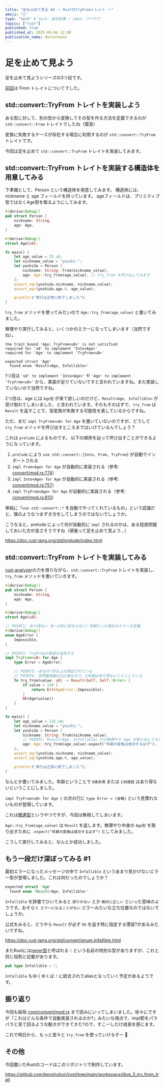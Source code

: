 ```yaml
---
title: "足を止めて見る #3 〜 RustのTryFromトレイト 〜"
emoji: "🚶"
type: "tech" # tech: 技術記事 / idea: アイデア
topics: ["rust"]
published: true
published_at: 2025-09-04 12:00
publication_name: doctormate
---
```


# 足を止めて見よう

足を止めて見ようシリーズの3つ目です。

[前回](https://zenn.dev/doctormate/articles/dive_2_from_trait)は From トレイトについてでした。

## std::convert::TryFrom トレイトを実装しよう

ある型に対して、別の型から変換してその型を作る方法を定義できるのが `std::convert::From` トレイトでしたね（復習）

変換に失敗するケースが存在する場合に利用するのが `std::convert::TryFrom` トレイトです。

今回は足を止めて `std::convert::TryFrom` トレイトを実装してみます。

## std::convert::TryFrom トレイトを実装する構造体を用意してみる

下準備として、Person という構造体を用意してみます。
構造体には、nickname と age フィールドを持っています。
ageフィールドは、プリミティブ型ではなくAge型を取るようにしてみます。


```rust
#[derive(Debug)]
pub struct Person {
    nickname: String,
    age: Age,
}

#[derive(Debug)]
struct Age(u8);

fn main() {
    let age_value = 35_u8;
    let nickname_value = "yosshi-";
    let yoshida = Person {
        nickname: String::from(nickname_value),
        age: Age::try_from(age_value), // try_from を呼び出してみます
    };
    assert_eq!(yoshida.nickname, nickname_value);
    assert_eq!(yoshida.age.0, age_value);

    println!("実行は正常に終了しました");
}
```

`try_from` メソッドを使ってみたいので `Age::try_from(age_value)` と書いてみました。

無理やり実行してみると、いくつかのエラーになってしまいます（当然ですね）。

```shell
the trait bound 'Age: TryFrom<u8>' is not satisfied
required for 'u8' to implement 'Into<Age>'
required for 'Age' to implement 'TryFrom<u8>'

expected struct 'Age'
  found enum 'Result<Age, Infallible>'
```

1つ目は `'u8' to implement 'Into<Age>'` や `'Age' to implement 'TryFrom<u8>'` から、実装が足りていないですと言われていますね。まだ実装していないので当然ですね。

2つ目は、age には `Age型` が来て欲しいのだけど、`Result<Age, Infallible>` が受け取れてしまいました、と言われています。それもそのはずで、`try_from` は `Result` を返すことで、型変換が失敗する可能性を表しているからですね。

ただ、まだ `impl TryFrom<u8> for Age` を書いていないのですが、どうして `try_from` メソッドを呼び出すところまではいけているんでしょう？

これは `prelude` によるものです。
以下の順序を辿って呼び出すことができるようになっています。

1. `prelude` により `use std::convert::{Into, From, TryFrom}` が自動でインポートされる
2. `impl From<Age> for Age` が自動的に実装される（参考: [convert/mod.rs:774](https://doc.rust-lang.org/src/core/convert/mod.rs.html#774)）
3. `impl Into<Age> for Age` が自動的に実装される（参考: [convert/mod.rs:757](https://doc.rust-lang.org/src/core/convert/mod.rs.html#757)）
4. `impl TryFrom<Age> for Age` が自動的に実装される（参考: [convert/mod.rs:813](https://doc.rust-lang.org/src/core/convert/mod.rs.html#813)）

単純に「`use std::convert::*` を自動でやってくれているもの」という認識だと、僕のようなつまずき方をしてしまうのではないでしょうか。

こうなると、prelude によって何が自動的に `impl` されるのかは、ある程度把握しておいた方が良さそうですね（頑張って足を止めて見よう...）

https://doc.rust-lang.org/std/prelude/index.html


## std::convert::TryFrom トレイトを実装してみる

[rust-analyzer](https://github.com/rust-lang/rust-analyzer)の力を借りながら、`std::convert::TryFrom` トレイトを実装し、`try_from` メソッドを書いていきます。

```rust
#[derive(Debug)]
pub struct Person {
    nickname: String,
    age: Age,
}

#[derive(Debug)]
struct Age(u8);

// POINT1: あり得ない（0〜130に収まらない）年齢だった場合のエラーを定義
#[derive(Debug)]
enum AgeError {
    Impossible,
}

// POINT2: TryFromの実装を追加する
impl TryFrom<u8> for Age {
    type Error = AgeError;

    // POINT3: u8なので0以上は保証されている
    // POINT4: 世界最高齢は122歳なので、130超はあり得ないことにしている
    fn try_from(value: u8) -> Result<Self, Self::Error> {
        if value > 130 {
            return Err(AgeError::Impossible);
        }
        Ok(Age(value))
    }
}

fn main() {
    let age_value = 135_u8;
    let nickname_value = "yosshi-";
    let yoshida = Person {
        nickname: String::from(nickname_value),
        // POINT5: Result<Age, Infallible> から無理やり Age を取り出してみる
        age: Age::try_from(age_value).expect("年齢の変換は成功するはず"),
    };
    assert_eq!(yoshida.nickname, nickname_value);
    assert_eq!(yoshida.age.0, age_value);

    println!("実行は正常に終了しました");
}
```

なんとか書いてみました。年齢ということで `0歳未満` または `130歳超` はあり得ないということにしました。

`impl TryFrom<u8> for Age {` の次の行に `type Error = (省略)` という見慣れないものが登場しています。

これは[関連型](https://doc.rust-jp.rs/rust-by-example-ja/generics/assoc_items/types.html)というやつですが、今回は無視してしまいます。

`Age::try_from(age_value)` は `Result` を返します。無理やり中身の `Age型` を取り出すために `.expect("年齢の変換は成功するはず")` としてみました。

こうして実行してみると、なんとか成功しました。

## もう一段だけ深ぼってみる #1

最初エラーになったメッセージの中で `Infallible` というあまり見かけないエラー型が登場しました。これは何だったのでしょうか？

```rust
expected struct 'Age'
  found enum 'Result<Age, Infallible>'
```

`Infallible` を辞書でひいてみると `誤りのない` とか `絶対に正しい` といった意味のようです。おそらく `エラーになることがない` エラーみたいな立ち位置なのではないでしょうか。

公式をみると、どうやら `Result` が必ず `Ok` を返す時に指定する慣習?があるみたいですね。

https://doc.rust-lang.org/std/convert/enum.Infallible.html

またRustには[never型](https://doc.rust-jp.rs/book-ja/ch19-04-advanced-types.html#never%E5%9E%8B%E3%81%AF%E7%B5%B6%E5%AF%BE%E3%81%AB%E8%BF%94%E3%82%89%E3%81%AA%E3%81%84)と呼ばれる `!` という名前の特別な型がありますが、これと同じ役割と記載があります。

```rust
pub type Infallible = !;
```

`Infallible` もゆくゆくは `!` に統合されてaliasとなっていく予定があるようです。


## 振り返り

今回も結局 [core/convert/mod.rs](https://doc.rust-lang.org/src/core/convert/mod.rs.html) まで読みにいってしまいました。徐々にですが「これはどんな条件で自動実装されるのか?」みたいな視点で、impl節をパラパラと見て回るような動きができてきた?ので、すこーしだけ成長を感じます。

これで明日から、もっと堂々と `try_from` を使っていけるぞー 🙌

## その他

今回書いたRustのコードはこのリポジトリで制作しています。

https://github.com/kenshuhori/rust/tree/main/workspace/dive_3_try_from_trait

